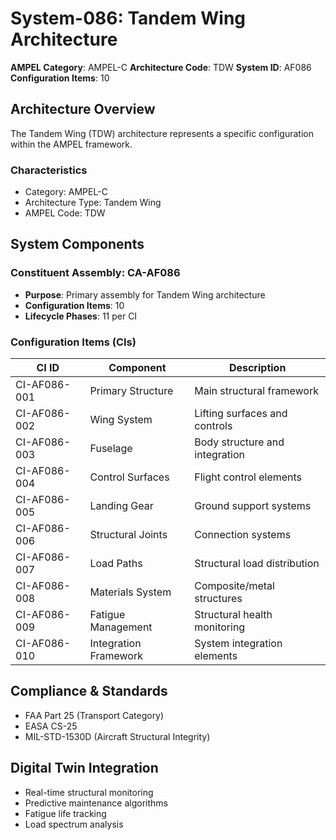 # System-086: Tandem Wing Architecture

**AMPEL Category**: AMPEL-C
**Architecture Code**: TDW
**System ID**: AF086
**Configuration Items**: 10

## Architecture Overview

The Tandem Wing (TDW) architecture represents a specific configuration within the AMPEL framework.

### Characteristics
- Category: AMPEL-C
- Architecture Type: Tandem Wing
- AMPEL Code: TDW

## System Components

### Constituent Assembly: CA-AF086
- **Purpose**: Primary assembly for Tandem Wing architecture
- **Configuration Items**: 10
- **Lifecycle Phases**: 11 per CI

### Configuration Items (CIs)

| CI ID | Component | Description |
|-------|-----------|-------------|
| CI-AF086-001 | Primary Structure | Main structural framework |
| CI-AF086-002 | Wing System | Lifting surfaces and controls |
| CI-AF086-003 | Fuselage | Body structure and integration |
| CI-AF086-004 | Control Surfaces | Flight control elements |
| CI-AF086-005 | Landing Gear | Ground support systems |
| CI-AF086-006 | Structural Joints | Connection systems |
| CI-AF086-007 | Load Paths | Structural load distribution |
| CI-AF086-008 | Materials System | Composite/metal structures |
| CI-AF086-009 | Fatigue Management | Structural health monitoring |
| CI-AF086-010 | Integration Framework | System integration elements |

## Compliance & Standards
- FAA Part 25 (Transport Category)
- EASA CS-25
- MIL-STD-1530D (Aircraft Structural Integrity)

## Digital Twin Integration
- Real-time structural monitoring
- Predictive maintenance algorithms
- Fatigue life tracking
- Load spectrum analysis
